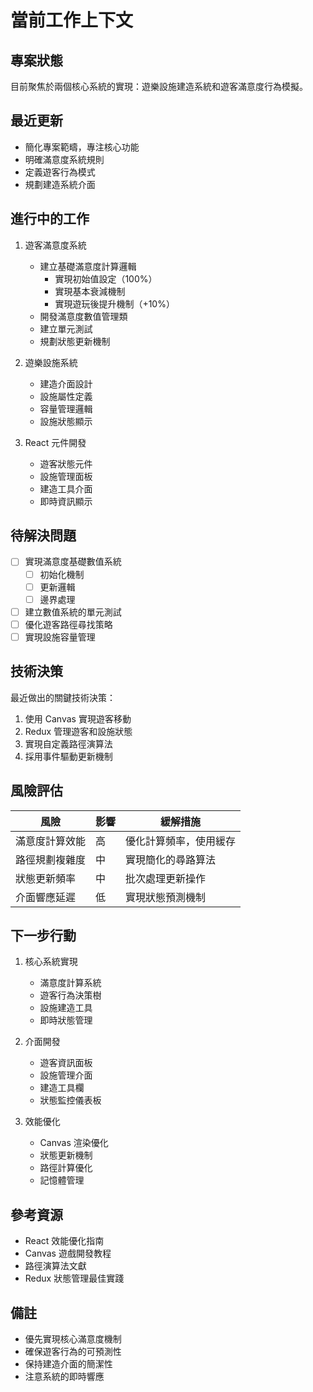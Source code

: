 # 當前工作上下文

## 專案狀態
目前聚焦於兩個核心系統的實現：遊樂設施建造系統和遊客滿意度行為模擬。

## 最近更新
- 簡化專案範疇，專注核心功能
- 明確滿意度系統規則
- 定義遊客行為模式
- 規劃建造系統介面

## 進行中的工作

1. 遊客滿意度系統
   - 建立基礎滿意度計算邏輯
     - 實現初始值設定（100%）
     - 實現基本衰減機制
     - 實現遊玩後提升機制（+10%）
   - 開發滿意度數值管理類
   - 建立單元測試
   - 規劃狀態更新機制

2. 遊樂設施系統
   - 建造介面設計
   - 設施屬性定義
   - 容量管理邏輯
   - 設施狀態顯示

3. React 元件開發
   - 遊客狀態元件
   - 設施管理面板
   - 建造工具介面
   - 即時資訊顯示

## 待解決問題
- [ ] 實現滿意度基礎數值系統
  - [ ] 初始化機制
  - [ ] 更新邏輯
  - [ ] 邊界處理
- [ ] 建立數值系統的單元測試
- [ ] 優化遊客路徑尋找策略
- [ ] 實現設施容量管理

## 技術決策
最近做出的關鍵技術決策：
1. 使用 Canvas 實現遊客移動
2. Redux 管理遊客和設施狀態
3. 實現自定義路徑演算法
4. 採用事件驅動更新機制

## 風險評估
| 風險 | 影響 | 緩解措施 |
|------|------|----------|
| 滿意度計算效能 | 高 | 優化計算頻率，使用緩存 |
| 路徑規劃複雜度 | 中 | 實現簡化的尋路算法 |
| 狀態更新頻率 | 中 | 批次處理更新操作 |
| 介面響應延遲 | 低 | 實現狀態預測機制 |

## 下一步行動

1. 核心系統實現
   - 滿意度計算系統
   - 遊客行為決策樹
   - 設施建造工具
   - 即時狀態管理

2. 介面開發
   - 遊客資訊面板
   - 設施管理介面
   - 建造工具欄
   - 狀態監控儀表板

3. 效能優化
   - Canvas 渲染優化
   - 狀態更新機制
   - 路徑計算優化
   - 記憶體管理

## 參考資源
- React 效能優化指南
- Canvas 遊戲開發教程
- 路徑演算法文獻
- Redux 狀態管理最佳實踐

## 備註
- 優先實現核心滿意度機制
- 確保遊客行為的可預測性
- 保持建造介面的簡潔性
- 注意系統的即時響應
